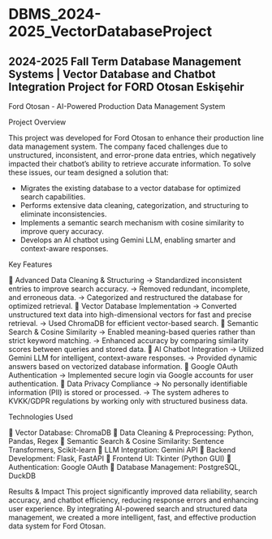# DBMS_2024-2025_VectorDatabaseProject
2024-2025 Fall Term Database Management Systems | Vector Database and Chatbot Integration Project for FORD Otosan Eskişehir 
--

Ford Otosan - AI-Powered Production Data Management System

Project Overview

This project was developed for Ford Otosan to enhance their production line data management system. 
The company faced challenges due to unstructured, inconsistent, and error-prone data entries, 
which negatively impacted their chatbot’s ability to retrieve accurate information. 
To solve these issues, our team designed a solution that:

- Migrates the existing database to a vector database for optimized search capabilities.
- Performs extensive data cleaning, categorization, and structuring to eliminate inconsistencies.
- Implements a semantic search mechanism with cosine similarity to improve query accuracy.
- Develops an AI chatbot using Gemini LLM, enabling smarter and context-aware responses.

Key Features

🔹 Advanced Data Cleaning & Structuring
    -> Standardized inconsistent entries to improve search accuracy.
    -> Removed redundant, incomplete, and erroneous data.
    -> Categorized and restructured the database for optimized retrieval.
🔹 Vector Database Implementation
    -> Converted unstructured text data into high-dimensional vectors for fast and precise retrieval.
    -> Used ChromaDB for efficient vector-based search.
🔹 Semantic Search & Cosine Similarity
    -> Enabled meaning-based queries rather than strict keyword matching.
    -> Enhanced accuracy by comparing similarity scores between queries and stored data.
🔹 AI Chatbot Integration
    -> Utilized Gemini LLM for intelligent, context-aware responses.
    -> Provided dynamic answers based on vectorized database information.
🔹 Google OAuth Authentication
    -> Implemented secure login via Google accounts for user authentication.
🔹 Data Privacy Compliance
    -> No personally identifiable information (PII) is stored or processed.
    -> The system adheres to KVKK/GDPR regulations by working only with structured business data.

Technologies Used

🔹 Vector Database: ChromaDB
🔹 Data Cleaning & Preprocessing: Python, Pandas, Regex
🔹 Semantic Search & Cosine Similarity: Sentence Transformers, Scikit-learn
🔹 LLM Integration: Gemini API
🔹 Backend Development: Flask, FastAPI
🔹 Frontend UI: Tkinter (Python GUI)
🔹 Authentication: Google OAuth
🔹 Database Management: PostgreSQL, DuckDB

Results & Impact
This project significantly improved data reliability, search accuracy, and chatbot efficiency, 
reducing response errors and enhancing user experience. 
By integrating AI-powered search and structured data management, we created a more intelligent, 
fast, and effective production data system for Ford Otosan.
